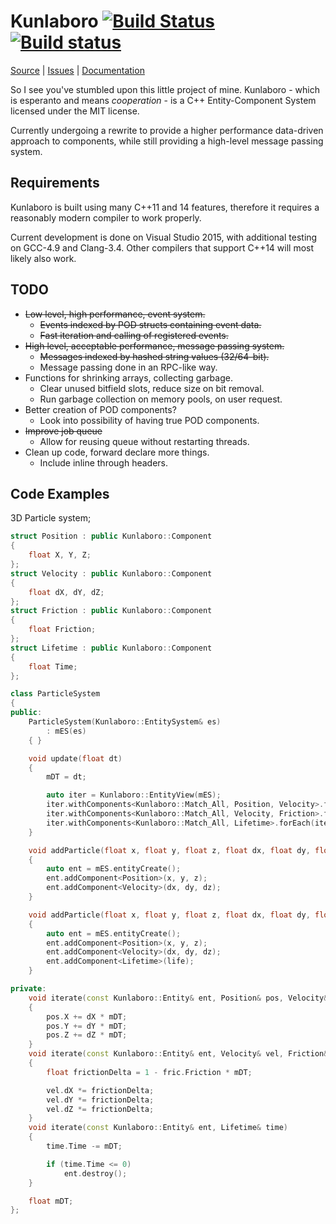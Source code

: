Kunlaboro [![Build Status](https://travis-ci.org/ace13/Kunlaboro.svg?branch=rewrite)](https://travis-ci.org/ace13/Kunlaboro) [![Build status](https://ci.appveyor.com/api/projects/status/eqe00q7ej7vrj33m/branch/rewrite?svg=true)](https://ci.appveyor.com/project/ace13/kunlaboro/branch/rewrite)
=========

[Source](https://github.com/ace13/Kunlaboro) | [Issues](https://github.com/ace13/Kunlaboro/issues) | [Documentation](https://ace13.github.io/Kunlaboro)

So I see you've stumbled upon this little project of mine.
Kunlaboro - which is esperanto and means *cooperation* - is a C++ Entity-Component System licensed under the MIT license.

Currently undergoing a rewrite to provide a higher performance data-driven approach to components, while still providing a high-level message passing system.

Requirements
------------

Kunlaboro is built using many C++11 and 14 features, therefore it requires a reasonably modern compiler to work properly.

Current development is done on Visual Studio 2015, with additional testing on GCC-4.9 and Clang-3.4. Other compilers that support C++14 will most likely also work.

TODO
----

- ~~Low level, high performance, event system.~~
  - ~~Events indexed by POD structs containing event data.~~
  - ~~Fast iteration and calling of registered events.~~
- ~~High level, acceptable performance, message passing system.~~
  - ~~Messages indexed by hashed string values (32/64-bit).~~
  - Message passing done in an RPC-like way.
- Functions for shrinking arrays, collecting garbage.
  - Clear unused bitfield slots, reduce size on bit removal.
  - Run garbage collection on memory pools, on user request.
- Better creation of POD components?
  - Look into possibility of having true POD components.
- ~~Improve job queue~~
  - Allow for reusing queue without restarting threads.
- Clean up code, forward declare more things.
  - Include inline through headers.

Code Examples
-------------

3D Particle system;

```c++
struct Position : public Kunlaboro::Component
{
	float X, Y, Z;
};
struct Velocity : public Kunlaboro::Component
{
	float dX, dY, dZ;
};
struct Friction : public Kunlaboro::Component
{
	float Friction;
};
struct Lifetime : public Kunlaboro::Component
{
	float Time;
};

class ParticleSystem
{
public:
	ParticleSystem(Kunlaboro::EntitySystem& es)
		: mES(es)
	{ }

	void update(float dt)
	{
		mDT = dt;

		auto iter = Kunlaboro::EntityView(mES);
		iter.withComponents<Kunlaboro::Match_All, Position, Velocity>.forEach(iterate);
		iter.withComponents<Kunlaboro::Match_All, Velocity, Friction>.forEach(iterate);
		iter.withComponents<Kunlaboro::Match_All, Lifetime>.forEach(iterate);
	}

	void addParticle(float x, float y, float z, float dx, float dy, float dz)
	{
		auto ent = mES.entityCreate();
		ent.addComponent<Position>(x, y, z);
		ent.addComponent<Velocity>(dx, dy, dz);
	}

	void addParticle(float x, float y, float z, float dx, float dy, float dz, float life)
	{
		auto ent = mES.entityCreate();
		ent.addComponent<Position>(x, y, z);
		ent.addComponent<Velocity>(dx, dy, dz);
		ent.addComponent<Lifetime>(life);
	}

private:
	void iterate(const Kunlaboro::Entity& ent, Position& pos, Velocity& vel)
	{
		pos.X += dX * mDT;
		pos.Y += dY * mDT;
		pos.Z += dZ * mDT;
	}
	void iterate(const Kunlaboro::Entity& ent, Velocity& vel, Friction& fric)
	{
		float frictionDelta = 1 - fric.Friction * mDT;

		vel.dX *= frictionDelta;
		vel.dY *= frictionDelta;
		vel.dZ *= frictionDelta;
	}
	void iterate(const Kunlaboro::Entity& ent, Lifetime& time)
	{
		time.Time -= mDT;

		if (time.Time <= 0)
			ent.destroy();
	}

	float mDT;
};
```
